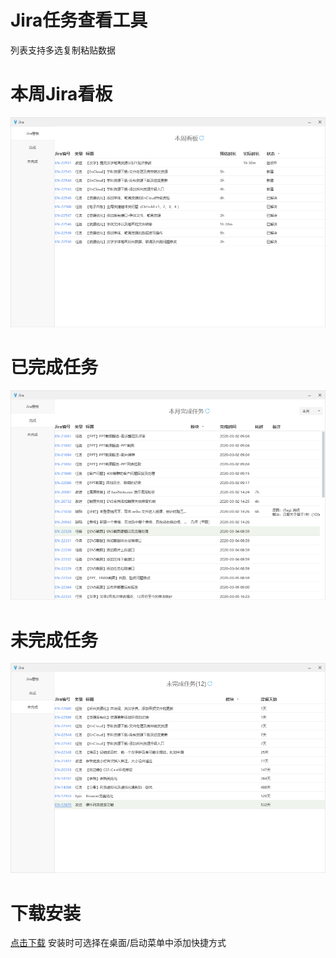 # Jira任务查看工具


列表支持多选复制粘贴数据

# 本周Jira看板
![avatar](/Readme/1.png)

# 已完成任务
![avatar](/Readme/2.png)

# 未完成任务
![avatar](/Readme/3.png)

# 下载安装
[点击下载](/build/JiraTask.exe)
安装时可选择在桌面/启动菜单中添加快捷方式<br>
